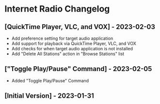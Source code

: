 # Internet Radio Changelog

## [QuickTime Player, VLC, and VOX] - 2023-02-03

- Add preference setting for target audio application
- Add support for playback via QuickTime Player, VLC, and VOX
- Add checks for when target audio application is not installed
- Add "Delete All Stations" action in "Browse Stations" list

## ["Toggle Play/Pause" Command] - 2023-02-05

- Added "Toggle Play/Pause" Command

## [Initial Version] - 2023-01-31
